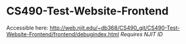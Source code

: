 # CS490-Test-Website-Frontend


Accessible here: http://web.njit.edu/~db368/CS490_git/CS490-Test-Website-Frontend/frontend/debugindex.html
*Requires NJIT ID*
